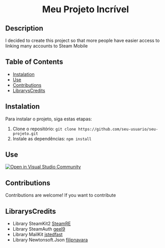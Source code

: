 # <center>Meu Projeto Incrível</center>

## Description

I decided to create this project so that more people have easier access to linking many accounts to Steam Mobile

## Table of Contents

- [Instalation](#Instalation)
- [Use](#Use)
- [Contributions](#Contributions)
- [LibrarysCredits](#LibrarysCredits)

## Instalation

Para instalar o projeto, siga estas etapas:

1. Clone o repositório: `git clone https://github.com/seu-usuario/seu-projeto.git`
2. Instale as dependências: `npm install`

## Use

[![Open in Visual Studio Community](https://img.shields.io/badge/Open%20in-Visual%20Studio%20Community-blue?style=for-the-badge)](https://github.com/LennonSouza/AddSteamMobileAuthenticator)


## Contributions

Contributions are welcome! If you want to contribute

## LibrarysCredits

- Library SteamKit2 [SteamRE](https://github.com/SteamRE/SteamKit)
- Library SteamAuth [geel9](https://github.com/geel9/SteamAuth)
- Library MailKit [jstedfast](https://github.com/jstedfast/MailKit)
- Library Newtonsoft.Json [filipnavara](https://github.com/JamesNK/Newtonsoft.Json)
